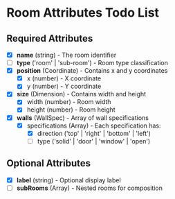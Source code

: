 # Room Attributes Todo List

## Required Attributes

- [x] **name** (string) - The room identifier
- [ ] **type** ('room' | 'sub-room') - Room type classification
- [x] **position** (Coordinate) - Contains x and y coordinates
  - [x] x (number) - X coordinate
  - [x] y (number) - Y coordinate
- [x] **size** (Dimension) - Contains width and height
  - [x] width (number) - Room width
  - [x] height (number) - Room height
- [x] **walls** (WallSpec) - Array of wall specifications
  - [x] specifications (Array<WallSpecification>) - Each specification has:
    - [x] direction ('top' | 'right' | 'bottom' | 'left')
    - [ ] type ('solid' | 'door' | 'window' | 'open')

## Optional Attributes

- [x] **label** (string) - Optional display label
- [ ] **subRooms** (Array<Room>) - Nested rooms for composition
